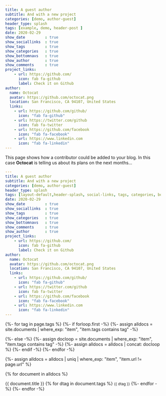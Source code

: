 ```yaml
---
title: A guest author
subtitle: And with a new project
categories: [demo, author-guest]
header_type: splash
tags: [example, demo, header-post ]
date: 2020-02-29
show_date         : true
show_sociallinks  : true
show_tags         : true
show_categories   : true
show_bottomnavs   : true
show_author       : true
show_comments     : true
project_links:
    - url: https://github.com/
      icon: fab fa-github
      label: Check it on Github
author:
  name: Octocat
  avatar: https://github.com/octocat.png
  location: San Francisco, CA 94107, United States
  links:                
    - url: https://github.com/github/
      icon: "fab fa-github"
    - url: https://twitter.com/github
      icon: fab fa-twitter
    - url: https://github.com/facebook
      icon: "fab fa-facebook"
    - url: https://www.linkedin.com
      icon: "fab fa-linkedin"
---
```

This page shows how a contributor could be added to your blog. In this case **Octocat** is telling us about its plans on the next months...



```yaml
---
title: A guest author
subtitle: And with a new project
categories: [demo, author-guest]
header_type: splash
tags: [layout-default,header-splash, social-links, tags, categories, bottom-navs, date, comments, project-links, author, author-guest]
date: 2020-02-29
show_date         : true
show_sociallinks  : true
show_tags         : true
show_categories   : true
show_bottomnavs   : true
show_comments     : true
show_author       : true
project_links:
    - url: https://github.com/
      icon: fab fa-github
      label: Check it on Github
author:
  name: Octocat
  avatar: https://github.com/octocat.png
  location: San Francisco, CA 94107, United States
  links:                
    - url: https://github.com/github/
      icon: "fab fa-github"
    - url: https://twitter.com/github
      icon: fab fa-twitter
    - url: https://github.com/facebook
      icon: "fab fa-facebook"
    - url: https://www.linkedin.com
      icon: "fab fa-linkedin"
---
```


{%- for tag in page.tags %}
  {%- if forloop.first -%}
    {%- assign alldocs = site.documents | 
                    where_exp: "item", "item.tags contains tag" -%}
                    
  {%- else -%}
    {%- assign docloop = site.documents | 
                    where_exp: "item", "item.tags contains tag" -%}
    {%- assign alldocs = alldocs | concat: docloop %}
  {%- endif -%}
{%- endfor -%}

{%- assign alldocs = alldocs | uniq | where_exp: "item", "item.url != page.url" %}

{% for document in alldocs %}
  <p> {{ document.title }}
  {% for dtag in document.tags %}
    <small>{{ dtag }}</small>
  {%- endfor -%}
{%- endfor -%}

